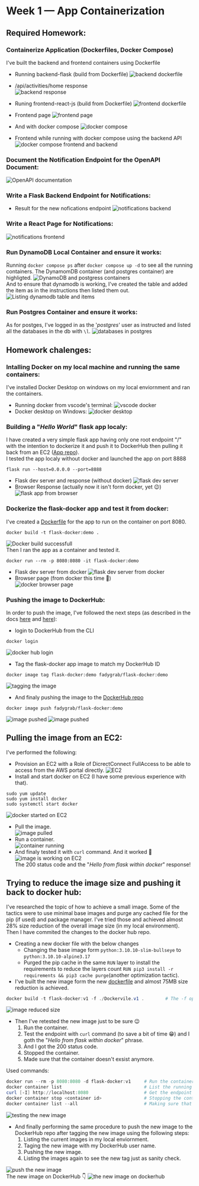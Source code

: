 # Week 1 — App Containerization

## Required Homework:
### Containerize Application (Dockerfiles, Docker Compose)
I've built the backend and frontend containers using Dockerfile  
* Running backend-flask (build from Dockerfile)
![backend dockerfile](assests/week01/reqhw-dockerize-backend-dockerfile.png)  
* /api/activities/home response  
![backend response](assests/week01/reqhw-dockerize-backend-dockerfile%2002.png)
   
    
* Runing frontend-react-js (build from Dockerfile)
![frontend dockerfile](assests/week01/reqhw-dockerize-frontend-dockerfile%2001.png)
* Frontend page
![frontend page](assests/week01/reqhw-dockerize-frontend-dockerfile%2002.png)

* And with docker compose
![docker compose](assets/week01/../../assests/week01/reqhw-dockerize-dockercompose%2001.png)

* Frontend while running with docker compose using the backend API
![docker compose frontend and backend](assests/week01/reqhw-dockerize-dockercompose%2002.png)

### Document the Notification Endpoint for the OpenAPI Document:
![OpenAPI documentation](assests/week01/reqhw-open-api%2001.png)

### Write a Flask Backend Endpoint for Notifications:
* Result for the new nofications endpoint
![notifications backend](assests/week01/reqhw-notificaitons-backend%2001.png)

### Write a React Page for Notifications:
![notifications frontend](assests/week01/reqhw-notificaitons-frontend%2001.png)

### Run DynamoDB Local Container and ensure it works:
Running `docker compose ps` after `docker compose up -d` to see all the running containers. The DynamomDB container (and postgres container) are highligted.
![DynamoDB and postgress containers](assests/week01/reqhw-dynamodb-postgres%2001.png)
<br>
And to ensure that dynamodb is working, I've created the table and added the item as in the instructions then listed them out.
![Listing dynamodb table and items](assests/week01/reqhw-dynamodb-postgres%2002.png)

### Run Postgres Container and ensure it works:
As for postges, I've logged in as the '*postgres*' user as instructed and listed all the databases in the db with `\l`.
![databases in postgres](assests/week01/reqhw-dynamodb-postgres%2003.png)

## Homework chalenges:
### Intalling Docker on my local machine and running the same containers:

I've installed Docker Desktop on windows on my local enviornment and ran the containers.  
* Running docker from vscode's terminal:
![vscode docker](assests/week01/hwcl-01.png)
* Docker desktop on Windows:
![docker desktop](assests/week01/hwcl-02.png)

### Building a "*Hello World*" flask app localy:
I have created a very simple flask app having only one root endpoint "/" with the intention to dockerize it and push it to DockerHub then pulling it back from an EC2 ([App repo](https://github.com/FadyGrAb/aws-bootcamp-docker-flask-app)).  
I tested the app localy without docker and launched the app on port 8888
```console
flask run --host=0.0.0.0 --port=8888
```
* Flask dev server and response (without docker)
![flask dev server](assests/week01/hwcl-testing-flaskapp-locally-01.png)
* Browser Response (actually now it isn't form docker, yet 😉)  
![flask app from browser](assests/week01/hwcl-testing-flaskapp-locally-02.png)

### Dockerize the **flask-docker** app and test it from docker:
I've created a [Dockerfile](https://github.com/FadyGrAb/aws-bootcamp-docker-flask-app/blob/main/Dockerfile) for the app to run on the container on port 8080.
```console
docker build -t flask-docker:demo . 
```
![Docker build successfull](assests/week01/hwcl-dockerize-and-test-flask-docker-app-01.png)  
Then I ran the app as a container and tested it.
```console
docker run --rm -p 8080:8080 -it flask-docker:demo
```
* Flask dev server from docker
![flask dev server from docker](assests/week01/hwcl-dockerize-and-test-flask-docker-app-02.png)
* Browser page (from docker this time 🙂)  
![docker browser page](assests/week01/hwcl-dockerize-and-test-flask-docker-app-03.png)

### Pushing the image to DockerHub:
In order to push the image, I've followed the next steps (as described in the docs [here](https://docs.docker.com/engine/reference/commandline/push/) and [here](https://docs.docker.com/docker-hub/repos/)):
* login to DockerHub from the CLI
```console
docker login
```
![docker hub login](assests/week01/hwcl-push-docker-image-01.png)
* Tag the flask-docker app image to match my DockerHub ID
```console
docker image tag flask-docker:demo fadygrab/flask-docker:demo
```
![tagging the image](assests/week01/hwcl-push-docker-image-02.png)
* And finaly pushing the image to the [DockerHub repo]()
```console
docker image push fadygrab/flask-docker:demo
```
![image pushed](assests/week01/hwcl-push-docker-image-03.png)
![image pushed](assests/week01/hwcl-push-docker-image-04.png)

## Pulling the image from an EC2:
I've performed the following:
* Provision an EC2 with a Role of DicrectConnect FullAccess to be able to access from the AWS portal directly.
![EC2](assests/week01/hwcl-ec2-test-01.png)
* Install and start docker on EC2 (I have some previous experience with that).
```
sudo yum update
sudo yum install docker
sudo systemctl start docker
```
![docker started on EC2](assests/week01/hwcl-ec2-test-02.png)

* Pull the image.  
![image pulled](assets/../assests/week01/hwcl-ec2-test-03.png)
* Run a container.  
![container running](assests/week01/hwcl-ec2-test-04.png)
* And finaly tested it with `curl` command. And it worked 🥳  
![image is working on EC2](assests/week01/hwcl-ec2-test-05.png)  
The 200 status code and the "*Hello from flask within docker*" response!

## Trying to reduce the image size and pushing it back to docker hub:
I've researched the topic of how to achieve a small image. Some of the tactics were to use minimal base images and purge any cached file for the pip (if used) and package manager. I've tried those and achieved almost 28% size reduction of the overall image size (in my local environment). Then I have commited the changes to the docker hub repo.  
* Creating a new docker file with the below changes
    - Changing the base image form ```python:3.10.10-slim-bullseye``` to ```python:3.10.10-alpine3.17```
    - Purged the pip cache in the same ```RUN``` layer to install the requirements to reduce the layers count ```RUN pip3 install -r requirements && pip3 cache purge```(another optimization tactic).
* I've built the new image form the new [dockerfile](https://github.com/FadyGrAb/aws-bootcamp-docker-flask-app/blob/main/Dockerfile.v1) and almost 75MB size reduction is achieved.
```powershell
docker build -t flask-docker:v1 -f ./Dockervile.v1 .        # The -f option is to override the default Dockerfile
```
![image reduced size](assests/week01/hwcl-reduce-size-01.png)  
* Then I've retested the new image just to be sure 😉
    1. Run the container.
    2. Test the endpoint with ```curl``` command (to save a bit of time 😁) and I goth the "*Hello from flask within docker*" phrase.
    3. And I got the 200 status code.
    4. Stopped the container.
    5. Made sure that the container doesn't exsist anymore.

Used commands:
```powershell
docker run --rm -p 8080:8080 -d flask-docker:v1     # Run the container.
docker container list                               # List the running containers.
curl [-I] http://localhost:8080                     # Get the endpoint's response. (curl must be installed in order to work. I use the executable from my local git installation on Windows)
docker container stop <container id>                # Stopping the container.
docker container list --all                         # Making sure that the container is stopped.
```

![testing the new image](assests/week01/hwcl-reduce-size-02.png)

* And finally performing the same procedure to push the new image to the DockerHub repo after tagging the new image using the following steps:
    1. Listing the current images in my local enviornment.
    2. Taging the new image with my DockerHub user name.
    3. Pushing the new image.
    4. Listing the images again to see the new tag just as sanity check.

![push the new image](assests/week01/hwcl-reduce-size-03.png)  
The new image on DockerHub 👇
![the new image on dockerhub](assests/week01/hwcl-reduce-size-04png.png)
